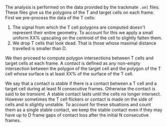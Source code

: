 
The analysis is performed on the data provided by the trackmate `.xml`
files. These files give us the polygons of the T and target cells on
each frame. First we pre-process the data of the T cells:

1. The signal from which the T cell polygons are computed doesn't
   represent their entire geometry. To account for this we apply a
   small uniform XX% upscaling on the centroid of the cell to 
   slightly fatten them.
2. We drop T cells that look dead. That is those whose 
   maximal distance travelled is smaller than D.
   
We then proceed to compute polygon intersections between T cells and
target cells at each frame. A *contact* is defined as any non-empty 
intersection between the polygon of the target cell and the polygon of
the T cell whose surface is at least XX% of the surface of the T cell. 

We say that a contact is *stable* if there is a contact between a T
cell and a target cell during at least N consecutive frames. Otherwise
the contact is said to be *transient*. A stable contact lasts until
the cells no longer intersect. However sometimes the T cell flickers or
contact is made on the side of cells and is slightly unstable. To
account for these situations and count them as a single stable contact,
we keep the stable contact even if they may have up to D frame gaps of 
contact loss after the initial N consecutive frames.

